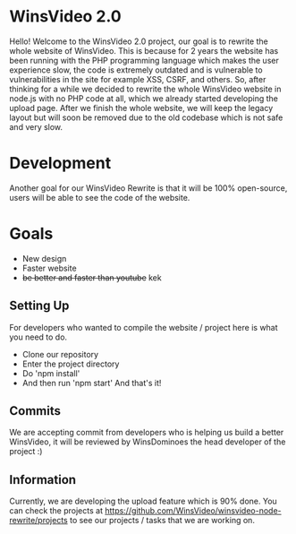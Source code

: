 # WinsVideo 2.0
Hello! Welcome to the WinsVideo 2.0 project, our goal is to rewrite the whole website of WinsVideo. This is because for 2 years the website has been running with the PHP programming language which makes the user experience slow, the code is extremely outdated and is vulnerable to vulnerabilities in the site for example XSS, CSRF, and others. So, after thinking for a while we decided to rewrite the whole WinsVideo website in node.js with no PHP code at all, which we already started developing the upload page. After we finish the whole website, we will keep the legacy layout but will soon be removed due to the old codebase which is not safe and very slow. 

# Development
Another goal for our WinsVideo Rewrite is that it will be 100% open-source, users will be able to see the code of the website. 
# Goals
* New design
* Faster website
* ~~be better and faster than youtube~~ kek
## Setting Up
For developers who wanted to compile the website / project here is what you need to do. 
- Clone our repository 
- Enter the project directory
- Do 'npm install'
- And then run 'npm start'
And that's it!

## Commits
We are accepting commit from developers who is helping us build a better WinsVideo, it will be reviewed by WinsDominoes the head developer of the project :)

## Information
Currently, we are developing the upload feature which is 90% done. You can check the projects at https://github.com/WinsVideo/winsvideo-node-rewrite/projects to see our projects / tasks that we are working on. 

